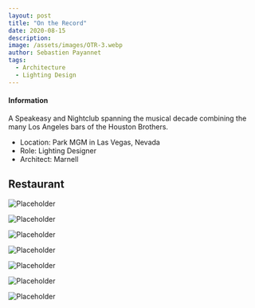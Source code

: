 ```yaml
---
layout: post
title: "On the Record"
date: 2020-08-15
description: 
image: /assets/images/OTR-3.webp
author: Sebastien Payannet
tags: 
  - Architecture
  - Lighting Design
---
```


#### Information
A Speakeasy and Nightclub spanning the musical decade combining the many Los Angeles bars of the Houston Brothers.
* Location: Park MGM in Las Vegas, Nevada
* Role: Lighting Designer
* Architect: Marnell

## Restaurant

![Placeholder](/assets/images/OTR-2.webp)

![Placeholder](/assets/images/OTR-3.webp)

![Placeholder](/assets/images/OTR-4.webp)

![Placeholder](/assets/images/OTR-8.webp)

![Placeholder](/assets/images/OTR-7.webp)

![Placeholder](/assets/images/OTR-5.webp)

![Placeholder](/assets/images/OTR-1.webp)
